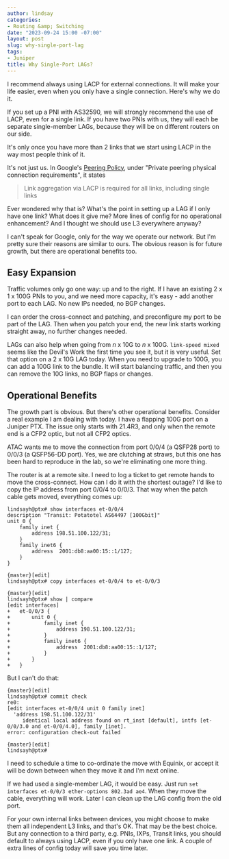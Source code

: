 ```yaml
---
author: lindsay
categories:
- Routing &amp; Switching
date: "2023-09-24 15:00 -07:00"
layout: post
slug: why-single-port-lag
tags:
- Juniper
title: Why Single-Port LAGs?
---
```

I recommend always using LACP for external connections. It will make your life easier, even when you only have a single connection. Here's why we do it.

If you set up a PNI with AS32590, we will strongly recommend the use of LACP, even for a single link. If you have two PNIs with us, they will each be separate single-member LAGs, because they will be on different routers on our side.

It's only once you have more than 2 links that we start using LACP in the way most people think of it.

It's not just us. In Google's [Peering Policy](https://peering.google.com/#/options/peering), under "Private peering physical connection requirements", it states

> Link aggregation via LACP is required for all links, including single links

Ever wondered why that is? What's the point in setting up a LAG if I only have one link? What does it give me? More lines of config for no operational enhancement? And I thought we should use L3 everywhere anyway?

I can't speak for Google, only for the way we operate our network. But I'm pretty sure their reasons are similar to ours. The obvious reason is for future growth, but there are operational benefits too.

## Easy Expansion

Traffic volumes only go one way: up and to the right. If I have an existing 2 x 1 x 100G PNIs to you, and we need more capacity, it's easy - add another port to each LAG. No new IPs needed, no BGP changes.

I can order the cross-connect and patching, and preconfigure my port to be part of the LAG. Then when you patch your end, the new link starts working straight away, no further changes needed.

LAGs can also help when going from _n_ x 10G to _n_ x 100G. `link-speed mixed` seems like the Devil's Work the first time you see it, but it is very useful. Set that option on a 2 x 10G LAG today. When you need to upgrade to 100G, you can add a 100G link to the bundle. It will start balancing traffic, and then you can remove the 10G links, no BGP flaps or changes.

## Operational Benefits

The growth part is obvious. But there's other operational benefits. Consider a real example I am dealing with today. I have a flapping 100G port on a Juniper PTX. The issue only starts with 21.4R3, and only when the remote end is a CFP2 optic, but not all CFP2 optics.

ATAC wants me to move the connection from port 0/0/4 (a QSFP28 port) to 0/0/3 (a QSFP56-DD port). Yes, we are clutching at straws, but this one has been hard to reproduce in the lab, so we're eliminating one more thing.

The router is at a remote site. I need to log a ticket to get remote hands to move the cross-connect. How can I do it with the shortest outage? I'd like to copy the IP address from port 0/0/4 to 0/0/3. That way when the patch cable gets moved, everything comes up:

```
lindsayh@ptx# show interfaces et-0/0/4
description "Transit: Potatotel AS64497 [100Gbit]"
unit 0 {
    family inet {
        address 198.51.100.122/31;
    }
    family inet6 {
        address  2001:db8:aa00:15::1/127;
    }
}

{master}[edit]
lindsayh@ptx# copy interfaces et-0/0/4 to et-0/0/3

{master}[edit]
lindsayh@ptx# show | compare
[edit interfaces]
+   et-0/0/3 {
+       unit 0 {
+           family inet {
+               address 198.51.100.122/31;
+           }
+           family inet6 {
+               address  2001:db8:aa00:15::1/127;
+           }
+       }
+   }
```

But I can't do that:

```
{master}[edit]
lindsayh@ptx# commit check
re0:
[edit interfaces et-0/0/4 unit 0 family inet]
  'address 198.51.100.122/31'
     identical local address found on rt_inst [default], intfs [et-0/0/3.0 and et-0/0/4.0], family [inet].
error: configuration check-out failed

{master}[edit]
lindsayh@ptx#
```

I need to schedule a time to co-ordinate the move with Equinix, or accept it will be down between when they move it and I'm next online.

If we had used a single-member LAG, it would be easy. Just run `set interfaces et-0/0/3 ether-options 802.3ad ae4`. When they move the cable, everything will work. Later I can clean up the LAG config from the old port.

For your own internal links between devices, you might choose to make them all independent L3 links, and that's OK. That may be the best choice. But any connection to a third party, e.g. PNIs, IXPs, Transit links, you should default to always using LACP, even if you only have one link. A couple of extra lines of config today will save you time later.
